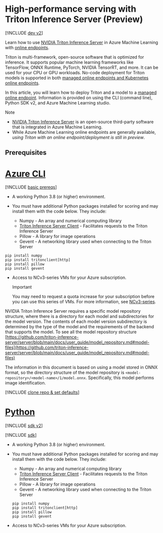 
# High-performance serving with Triton Inference Server (Preview)

[!INCLUDE [dev v2](../../includes/machine-learning-dev-v2.md)]

Learn how to use [NVIDIA Triton Inference Server](https://aka.ms/nvidia-triton-docs) in Azure Machine Learning with [online endpoints](concept-endpoints.md#what-are-online-endpoints).

Triton is multi-framework, open-source software that is optimized for inference. It supports popular machine learning frameworks like TensorFlow, ONNX Runtime, PyTorch, NVIDIA TensorRT, and more. It can be used for your CPU or GPU workloads. No-code deployment for Triton models is supported in both [managed online endpoints and Kubernetes online endpoints](concept-endpoints.md#managed-online-endpoints-vs-kubernetes-online-endpoints).

In this article, you will learn how to deploy Triton and a model to a [managed online endpoint](concept-endpoints.md#managed-online-endpoints). Information is provided on using the CLI (command line), Python SDK v2, and Azure Machine Learning studio. 

> [!NOTE]
> * [NVIDIA Triton Inference Server](https://aka.ms/nvidia-triton-docs) is an open-source third-party software that is integrated in Azure Machine Learning.
> * While Azure Machine Learning online endpoints are generally available, _using Triton with an online endpoint/deployment is still in preview_. 

## Prerequisites

# [Azure CLI](#tab/azure-cli)

[!INCLUDE [basic prereqs](../../includes/machine-learning-cli-prereqs.md)]

* A working Python 3.8 (or higher) environment. 

* You must have additional Python packages installed for scoring and may install them with the code below. They include:
    * Numpy - An array and numerical computing library 
    * [Triton Inference Server Client](https://github.com/triton-inference-server/client) - Facilitates requests to the Triton Inference Server
    * Pillow - A library for image operations
    * Gevent - A networking library used when connecting to the Triton Server

```azurecli
pip install numpy
pip install tritonclient[http]
pip install pillow
pip install gevent
```

* Access to NCv3-series VMs for your Azure subscription.

    > [!IMPORTANT]
    > You may need to request a quota increase for your subscription before you can use this series of VMs. For more information, see [NCv3-series](../virtual-machines/ncv3-series.md).

NVIDIA Triton Inference Server requires a specific model repository structure, where there is a directory for each model and subdirectories for the model version. The contents of each model version subdirectory is determined by the type of the model and the requirements of the backend that supports the model. To see all the model repository structure [https://github.com/triton-inference-server/server/blob/main/docs/user_guide/model_repository.md#model-files](https://github.com/triton-inference-server/server/blob/main/docs/user_guide/model_repository.md#model-files)

The information in this document is based on using a model stored in ONNX format, so the directory structure of the model repository is `<model-repository>/<model-name>/1/model.onnx`. Specifically, this model performs image identification.

[!INCLUDE [clone repo & set defaults](../../includes/machine-learning-cli-prepare.md)]

# [Python](#tab/python)

[!INCLUDE [sdk v2](../../includes/machine-learning-sdk-v2.md)]

[!INCLUDE [sdk](../../includes/machine-learning-sdk-v2-prereqs.md)]

* A working Python 3.8 (or higher) environment.

* You must have additional Python packages installed for scoring and may install them with the code below. They include:
    * Numpy - An array and numerical computing library 
    * [Triton Inference Server Client](https://github.com/triton-inference-server/client) - Facilitates requests to the Triton Inference Server
    * Pillow - A library for image operations
    * Gevent - A networking library used when connecting to the Triton Server

    ```azurecli
    pip install numpy
    pip install tritonclient[http]
    pip install pillow
    pip install gevent
    ```

* Access to NCv3-series VMs for your Azure subscription.
